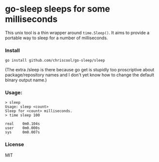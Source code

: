 # go-sleep sleeps for some milliseconds

This unix tool is a thin wrapper around `time.Sleep()`.
It aims to provide a portable way to sleep for a number of
milliseconds.

### Install

```sh
go install github.com/chriscool/go-sleep/sleep
```

(The extra /sleep is there because go get is stupidly too proscriptive about
package/repository names and I don't yet know how to change the default binary
output name.)

### Usage:

```
> sleep
Usage: sleep <count>
Sleep for <count> milliseconds.
> time sleep 100

real    0m0.104s
user    0m0.000s
sys     0m0.007s
```

### License

MIT
